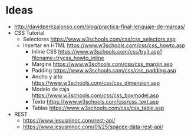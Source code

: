 # Ideas
- http://davidperezalonso.com/blog/practica-final-lenguaje-de-marcas/
- CSS Tutorial
  - Selectores https://www.w3schools.com/css/css_selectors.asp
  - Insertar en HTML https://www.w3schools.com/css/css_howto.asp
    - Inline CSS https://www.w3schools.com/css/tryit.asp?filename=trycss_howto_inline
    - Margins https://www.w3schools.com/css/css_margin.asp
    - Padding https://www.w3schools.com/css/css_padding.asp
    - Ancho y alto https://www.w3schools.com/css/css_dimension.asp
    - Modelo de caja https://www.w3schools.com/css/css_boxmodel.asp
    - Texto https://www.w3schools.com/css/css_text.asp
    - Tablas https://www.w3schools.com/css/css_table.asp
- REST
  * https://www.jesusninoc.com/rest-api/
  * https://www.jesusninoc.com/01/25/spacex-data-rest-api/
